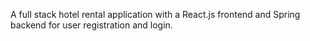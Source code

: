 A full stack hotel rental application with a React.js frontend and Spring backend for user registration and login.
